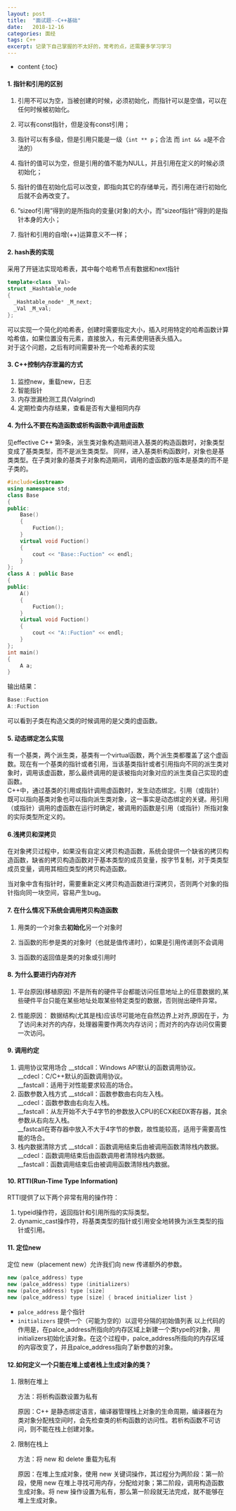 ```yaml
---
layout: post
title:  "面试题--C++基础"
date:   2018-12-16 
categories: 面经
tags: C++
excerpt: 记录下自己掌握的不太好的，常考的点，还需要多学习学习
---
```


* content
{:toc}

#### 1. 指针和引用的区别

1. 引用不可以为空，当被创建的时候，必须初始化，而指针可以是空值，可以在任何时候被初始化。

2. 可以有const指针，但是没有const引用；

3. 指针可以有多级，但是引用只能是一级（`int ** p`；合法 而 `int && a`是不合法的）

4. 指针的值可以为空，但是引用的值不能为NULL，并且引用在定义的时候必须初始化；

5. 指针的值在初始化后可以改变，即指向其它的存储单元，而引用在进行初始化后就不会再改变了。

6. ”sizeof引用”得到的是所指向的变量(对象)的大小，而”sizeof指针”得到的是指针本身的大小；

7. 指针和引用的自增(++)运算意义不一样；

#### 2. hash表的实现

采用了开链法实现哈希表，其中每个哈希节点有数据和next指针
```cpp
template<class _Val>
struct _Hashtable_node
{
  _Hashtable_node* _M_next;
  _Val _M_val;
};
```
可以实现一个简化的哈希表，创建时需要指定大小，插入时用特定的哈希函数计算哈希值，如果位置没有元素，直接放入，有元素使用链表头插入。  
对于这个问题，之后有时间需要补充一个哈希表的实现

#### 3. C++控制内存泄漏的方式

1. 监控new，重载new，日志
2. 智能指针  
3. 内存泄漏检测工具(Valgrind)
4. 定期检查内存结果，查看是否有大量相同内存

#### 4. 为什么不要在构造函数或析构函数中调用虚函数

见effective C++ 第9条，派生类对象构造期间进入基类的构造函数时，对象类型变成了基类类型，而不是派生类类型。 
同样，进入基类析构函数时，对象也是基类类型。在子类对象的基类子对象构造期间，调用的虚函数的版本是基类的而不是子类的。

```cpp
#include<iostream>
using namespace std;
class Base
{
public:
	Base()
	{
		Fuction();
	}
	virtual void Fuction()
	{
		cout << "Base::Fuction" << endl;
	}
};
class A : public Base
{
public:
	A()
	{
		Fuction();
	}
	virtual void Fuction()
	{
		cout << "A::Fuction" << endl;
	}
};
int main()
{
	A a;
}
```
输出结果：
```cpp
Base::Fuction
A::Fuction
```
可以看到子类在构造父类的时候调用的是父类的虚函数。

#### 5. 动态绑定怎么实现

有一个基类，两个派生类，基类有一个virtual函数，两个派生类都覆盖了这个虚函数。现在有一个基类的指针或者引用，当该基类指针或者引用指向不同的派生类对象时，调用该虚函数，那么最终调用的是该被指向对象对应的派生类自己实现的虚函数。  
C++中，通过基类的引用或指针调用虚函数时，发生动态绑定。引用（或指针）既可以指向基类对象也可以指向派生类对象，这一事实是动态绑定的关键。用引用（或指针）调用的虚函数在运行时确定，被调用的函数是引用（或指针）所指对象的实际类型所定义的。  

#### 6.浅拷贝和深拷贝

在对象拷贝过程中，如果没有自定义拷贝构造函数，系统会提供一个缺省的拷贝构造函数，缺省的拷贝构造函数对于基本类型的成员变量，按字节复制，对于类类型成员变量，调用其相应类型的拷贝构造函数。  

当对象中含有指针时，需要重新定义拷贝构造函数进行深拷贝，否则两个对象的指针指向同一块空间，容易产生bug。

#### 7. 在什么情况下系统会调用拷贝构造函数

1. 用类的一个对象去**初始化**另一个对象时

2. 当函数的形参是类的对象时（也就是值传递时），如果是引用传递则不会调用

3. 当函数的返回值是类的对象或引用时

#### 8. 为什么要进行内存对齐

1. 平台原因(移植原因)
不是所有的硬件平台都能访问任意地址上的任意数据的,某些硬件平台只能在某些地址处取某些特定类型的数据，否则抛出硬件异常。

2. 性能原因：
数据结构(尤其是栈)应该尽可能地在自然边界上对齐,原因在于，为了访问未对齐的内存，处理器需要作两次内存访问；而对齐的内存访问仅需要一次访问。

#### 9. 调用约定

1. 调用协议常用场合
\__stdcall：Windows API默认的函数调用协议。  
\__cdecl：C/C++默认的函数调用协议。  
\__fastcall：适用于对性能要求较高的场合。  
2. 函数参数入栈方式
\__stdcall：函数参数由右向左入栈。  
\__cdecl：函数参数由右向左入栈。  
\__fastcall：从左开始不大于4字节的参数放入CPU的ECX和EDX寄存器，其余参数从右向左入栈。  
\__fastcall在寄存器中放入不大于4字节的参数，故性能较高，适用于需要高性能的场合。  
3. 栈内数据清除方式
\__stdcall：函数调用结束后由被调用函数清除栈内数据。  
\__cdecl：函数调用结束后由函数调用者清除栈内数据。  
\__fastcall：函数调用结束后由被调用函数清除栈内数据。  

#### 10. RTTI(Run-Time Type Information)

RTTI提供了以下两个非常有用的操作符：
1. typeid操作符，返回指针和引用所指的实际类型。
2. dynamic_cast操作符，将基类类型的指针或引用安全地转换为派生类型的指针或引用。

#### 11. 定位new
定位 new（placement new）允许我们向 new 传递额外的参数。

```cpp
new (palce_address) type
new (palce_address) type (initializers)
new (palce_address) type [size]
new (palce_address) type [size] { braced initializer list }
```

* `palce_address` 是个指针
* `initializers` 提供一个（可能为空的）以逗号分隔的初始值列表
以上代码的作用是，在palce_address所指向的内存区域上新建一个类type的对象，用initializers初始化该对象。在这个过程中，palce_address所指向的内存区域的内容改变了，并且palce_address指向了新参数的对象。
#### 12.如何定义一个只能在堆上或者栈上生成对象的类？
1. 限制在堆上

    方法：将析构函数设置为私有

    原因：C++ 是静态绑定语言，编译器管理栈上对象的生命周期，编译器在为类对象分配栈空间时，会先检查类的析构函数的访问性。若析构函数不可访问，则不能在栈上创建对象。

2. 限制在栈上

    方法：将 new 和 delete 重载为私有

    原因：在堆上生成对象，使用 new 关键词操作，其过程分为两阶段：第一阶段，使用 new 在堆上寻找可用内存，分配给对象；第二阶段，调用构造函数生成对象。将 new 操作设置为私有，那么第一阶段就无法完成，就不能够在堆上生成对象。



